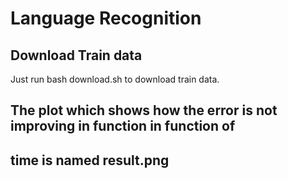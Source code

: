 # Language Recognition

## Download Train data
Just run bash download.sh to download train data.

## The plot which shows how the error is not improving in function in function of 
## time is named result.png
